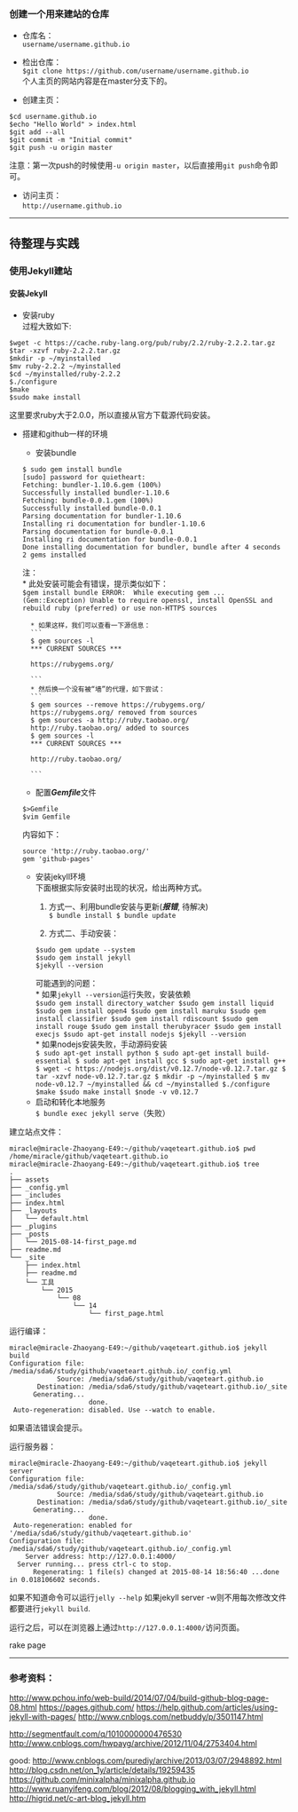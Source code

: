 #
### 创建一个用来建站的仓库  
+ 仓库名：  
`username/username.github.io`

+ 检出仓库：  
`$git clone https://github.com/username/username.github.io`  
个人主页的网站内容是在master分支下的。

+ 创建主页：  
```
$cd username.github.io
$echo "Hello World" > index.html
$git add --all
$git commit -m "Initial commit"
$git push -u origin master
```
注意：第一次push的时候使用`-u origin master`，以后直接用`git push`命令即可。

+ 访问主页：  
`http://username.github.io`

---
## 待整理与实践
### 使用Jekyll建站
#### 安装Jekyll
+ 安装ruby  
过程大致如下:
```
$wget -c https://cache.ruby-lang.org/pub/ruby/2.2/ruby-2.2.2.tar.gz
$tar -xzvf ruby-2.2.2.tar.gz
$mkdir -p ~/myinstalled
$mv ruby-2.2.2 ~/myinstalled
$cd ~/myinstalled/ruby-2.2.2
$./configure
$make
$sudo make install
```  
这里要求ruby大于2.0.0，所以直接从官方下载源代码安装。

+ 搭建和github一样的环境  
	- 安装bundle  
	```
    $ sudo gem install bundle
    [sudo] password for quietheart:
    Fetching: bundler-1.10.6.gem (100%)
    Successfully installed bundler-1.10.6
    Fetching: bundle-0.0.1.gem (100%)
    Successfully installed bundle-0.0.1
    Parsing documentation for bundler-1.10.6
    Installing ri documentation for bundler-1.10.6
    Parsing documentation for bundle-0.0.1
    Installing ri documentation for bundle-0.0.1
    Done installing documentation for bundler, bundle after 4 seconds
    2 gems installed
	```  
	注：  
		* 此处安装可能会有错误，提示类似如下：  
		```
        $gem install bundle
        ERROR:  While executing gem ... (Gem::Exception)
        Unable to require openssl, install OpenSSL and rebuild ruby (preferred) or use non-HTTPS sources
		```

		* 如果这样，我们可以查看一下源信息：  
		```
		$ gem sources -l
		*** CURRENT SOURCES ***

		https://rubygems.org/

 		```
		* 然后换一个没有被“墙”的代理，如下尝试：  
		```
		$ gem sources --remove https://rubygems.org/
		https://rubygems.org/ removed from sources
		$ gem sources -a http://ruby.taobao.org/
		http://ruby.taobao.org/ added to sources
		$ gem sources -l
		*** CURRENT SOURCES ***

		http://ruby.taobao.org/

		```

	- 配置***Gemfile***文件  
	```
	$>Gemfile
	$vim Gemfile
	```
	内容如下：
	```
	source 'http://ruby.taobao.org/'
	gem 'github-pages'
	```
	- 安装jekyll环境  
	下面根据实际安装时出现的状况，给出两种方式。  
        1. 方式一、利用bundle安装与更新(***报错***, 待解决)  
          ```
          $ bundle install
          $ bundle update
          ```

        2. 方式二、手动安装：  
        ```
        $sudo gem update --system
        $sudo gem install jekyll
        $jekyll --version
        ```  
        可能遇到的问题：  
            * 如果`jekyll --version`运行失败，安装依赖  
            ```
            $sudo gem install directory_watcher
            $sudo gem install liquid
            $sudo gem install open4
            $sudo gem install maruku
            $sudo gem install classifier
            $sudo gem install rdiscount
            $sudo gem install rouge
            $sudo gem install therubyracer
            $sudo gem install execjs
            $sudo apt-get install nodejs
            $jekyll --version
            ```  
            * 如果nodejs安装失败，手动源码安装  
            ```
            $ sudo apt-get install python
            $ sudo apt-get install build-essential
            $ sudo apt-get install gcc
            $ sudo apt-get install g++
            $ wget -c https://nodejs.org/dist/v0.12.7/node-v0.12.7.tar.gz
            $ tar -xzvf node-v0.12.7.tar.gz
            $ mkdir -p ~/myinstalled
            $ mv node-v0.12.7 ~/myinstalled && cd ~/myinstalled
            $./configure
            $make
            $sudo make install
            $node -v
            v0.12.7
            ```
	- 启动和转化本地服务  
	`$ bundle exec jekyll serve`（失败）

建立站点文件：
```
miracle@miracle-Zhaoyang-E49:~/github/vaqeteart.github.io$ pwd
/home/miracle/github/vaqeteart.github.io
miracle@miracle-Zhaoyang-E49:~/github/vaqeteart.github.io$ tree
.
├── assets
├── _config.yml
├── _includes
├── index.html
├── _layouts
│   └── default.html
├── _plugins
├── _posts
│   └── 2015-08-14-first_page.md
├── readme.md
└── _site
    ├── index.html
    ├── readme.md
    └── 工具
        └── 2015
            └── 08
                └── 14
                    └── first_page.html

```

运行编译：
```
miracle@miracle-Zhaoyang-E49:~/github/vaqeteart.github.io$ jekyll build
Configuration file: /media/sda6/study/github/vaqeteart.github.io/_config.yml
            Source: /media/sda6/study/github/vaqeteart.github.io
       Destination: /media/sda6/study/github/vaqeteart.github.io/_site
      Generating...
                    done.
 Auto-regeneration: disabled. Use --watch to enable.
```
如果语法错误会提示。

运行服务器：
```
miracle@miracle-Zhaoyang-E49:~/github/vaqeteart.github.io$ jekyll server
Configuration file: /media/sda6/study/github/vaqeteart.github.io/_config.yml
            Source: /media/sda6/study/github/vaqeteart.github.io
       Destination: /media/sda6/study/github/vaqeteart.github.io/_site
      Generating...
                    done.
 Auto-regeneration: enabled for '/media/sda6/study/github/vaqeteart.github.io'
Configuration file: /media/sda6/study/github/vaqeteart.github.io/_config.yml
    Server address: http://127.0.0.1:4000/
  Server running... press ctrl-c to stop.
      Regenerating: 1 file(s) changed at 2015-08-14 18:56:40 ...done in 0.018106602 seconds.
```
如果不知道命令可以运行`jelly --help`
如果jekyll server -w则不用每次修改文件都要进行`jekyll build`.

运行之后，可以在浏览器上通过`http://127.0.0.1:4000/`访问页面。

rake page

___
### 参考资料：
http://www.pchou.info/web-build/2014/07/04/build-github-blog-page-08.html
https://pages.github.com/
https://help.github.com/articles/using-jekyll-with-pages/
http://www.cnblogs.com/netbuddy/p/3501147.html


http://segmentfault.com/q/1010000000476530
http://www.cnblogs.com/hwpayg/archive/2012/11/04/2753404.html

good:
http://www.cnblogs.com/purediy/archive/2013/03/07/2948892.html
http://blog.csdn.net/on_1y/article/details/19259435
https://github.com/minixalpha/minixalpha.github.io
http://www.ruanyifeng.com/blog/2012/08/blogging_with_jekyll.html
http://higrid.net/c-art-blog_jekyll.htm
